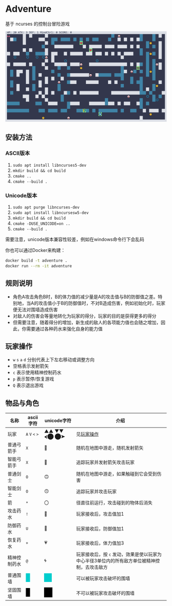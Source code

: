 # Adventure

基于 ncurses 的控制台冒险游戏

![record](assets/record.gif)

## 安装方法

### ASCII版本

1. `sudo apt install libncurses5-dev`
2. `mkdir build && cd build`
3. `cmake ..`
4. `cmake --build .`

### Unicode版本

1. `sudo apt purge libncurses-dev`
2. `sudo apt install libncursesw5-dev`
2. `mkdir build && cd build`
2. `cmake -DUSE_UNICODE=on ..`
2. `cmake --build .`

需要注意，unicode版本兼容性较差，例如在windows命令行下会乱码

你也可以通过Docker来构建：

```bash
docker build -t adventure .
docker run --rm -it adventure
```

## 规则说明

- 角色A攻击角色B时，B的体力值的减少量是A的攻击值与B的防御值之差。特别地，当A的攻击值小于B的防御值时，不对B造成伤害，例如初始化时，玩家便无法对围墙造成伤害
- 对敌人的伤害会等量地转化为玩家的得分，玩家的目的是获得更多的得分
- 但需要注意，随着得分的增加，新生成的敌人的各项能力值也会随之增加，因此，你需要通过各种药水来强化自身的能力值

## 玩家操作

- `w` `s` `a` `d` 分别代表上下左右移动或调整方向
- 空格表示发射箭矢
- `c` 表示使用精神控制药水
- `p` 表示暂停/恢复游戏
- `Q` 表示退出游戏

## 物品与角色

| 名称         | ascii字符                                                    | unicode字符                                                  | 介绍                                                         |
| ------------ | ------------------------------------------------------------ | ------------------------------------------------------------ | ------------------------------------------------------------ |
| 玩家         | `A` `V` `<` `>`                                              | ▲▲ ▼▼ ⮜⬤  ⬤➤                                                 | 见[玩家操作](#玩家操作)                                      |
| 普通弓箭手   | `X`                                                          | 🤡                                                            | 随机在地图中游走，随机发射箭矢                               |
| 智能弓箭手   | `X`                                                          | 🤡                                                            | 追踪玩家并发射箭矢攻击玩家                                   |
| 普通剑士     | `O`                                                          | 🙃                                                            | 随机在地图中游走，如果触碰到它会受到伤害                     |
| 智能剑士     | `O`                                                          | 🙃                                                            | 追踪玩家并攻击玩家                                           |
| 箭           | `*`                                                          | 〇                                                           | 径直往前运行，攻击碰到的物体后消失                           |
| 攻击药水     | `!`                                                          | 🏹                                                            | 玩家接收后，攻击值加1                                        |
| 防御药水     | `U`                                                          | 🔰                                                            | 玩家接收后，防御值加1                                        |
| 恢复药水     | `+`                                                          | 💗                                                            | 玩家接收后，体力值加3                                        |
| 精神控制药水 | `@`                                                          | 🌀                                                            | 玩家接收后，按 `c` 发动，效果是使以玩家为中心半径3单位内的所有敌方单位被精神控制，去攻击敌方 |
| 普通围墙     | ![image-20220611095841929](assets/image-20220611095841929.png) | ![image-20220611094810588](assets/image-20220611094810588.png) | 可以被玩家攻击破坏的围墙                                     |
| 坚固围墙     | ![image-20220611095928999](assets/image-20220611095928999.png) | ![image-20220611094826365](assets/image-20220611094826365.png) | 不可以被玩家攻击破坏的围墙                                   |

